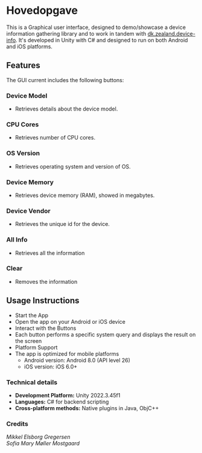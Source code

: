 # Hovedopgave
This is a Graphical user interface, designed to demo/showcase a device information gathering library and to work in tandem with [dk.zealand.device-info](https://github.com/Fuiakoi/dk.zealand.device-info.git). It's developed in Unity with C# and designed to run on both Android and iOS platforms.

## Features
The GUI current includes the following buttons:

### Device Model
- Retrieves details about the device model.

### CPU Cores
- Retrieves number of CPU cores.

### OS Version
- Retrieves operating system and version of OS.

### Device Memory
- Retrieves device memory (RAM), showed in megabytes.

### Device Vendor
- Retrieves the unique id for the device.

### All Info
- Retrieves all the information

### Clear
- Removes the information

## Usage Instructions
- Start the App
- Open the app on your Android or iOS device
- Interact with the Buttons
- Each button performs a specific system query and displays the result on the screen
- Platform Support
- The app is optimized for mobile platforms
    - Android version: Android 8.0 (API level 26)
    - iOS version: iOS 6.0+

### Technical details
- **Development Platform:** Unity 2022.3.45f1
- **Languages:** C# for backend scripting
- **Cross-platform methods:** Native plugins in Java, ObjC++

### Credits
*Mikkel Elsborg Gregersen*
<br>
*Sofia Mary Møller Mostgaard*
